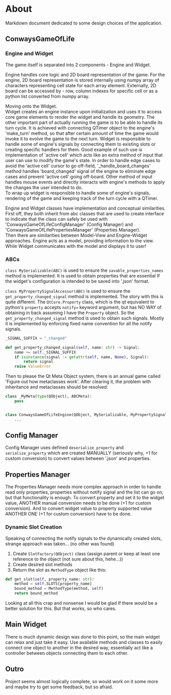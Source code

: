 # About

Markdown document dedicated to some design choices of the application.

## ConwaysGameOfLife

### Engine and Widget

The game itself is separated into 2 components - Engine and Widget.

Engine handles core logic and 2D board representation of the game.
For the engine, 2D board representation is stored internally 
using numpy array of characters representing cell state for each array element.
Externally, 2D board can be accessed by - row, column indexes for specific cell 
or as a python list converted from numpy array.

Moving onto the Widget.  
Widget creates an engine instance upon initialization and uses it to access core game elements to
render the widget and handle its geometry.
The other important part of actually running the game is to be able to handle its turn cycle.
It is achieved with connecting QTimer object to the engine's 'make_turn' method, so that after certain amount
of time the game would invoke it to evolve the game to the next turn.
Widget is responsible to handle some of engine's signals by connecting them to 
existing slots or creating specific handlers for them. 
Good example of such use is implementation of 'active cell' which acts like an extra method of input
that user can use to modify the game's state. In order to handle edge cases to avoid the 'active cell' cursor
to go off-field, '_handle_board_changes' method handles 'board_changed' signal of the engine 
to eliminate edge cases and prevent 'active cell' going off-board.
Other method of input handles mouse events and directly interacts with engine's methods to apply the changes
the user intended to do.  
To wrap up widget is responsible to handle some of engine's signals, rendering of the game and
keeping track of the turn cycle with a QTimer.

Engine and Widget classes have implementation and conceptual similarities.
First off, they both inherit from abc classes that are used to create interface to indicate that the class can safely be used with
'ConwaysGameOfLifeConfigManager' (Config Manager) and 'ConwaysGameOfLifePropertiesManager' (Properties Manager).  
Then there are similarities between Model-View and Engine-Widget approaches.
Engine acts as a model, providing information to the view.
While Widget communicates with the model and displays it to user!


### ABCs

`class MySerializable(ABC)` is used to ensure the `savable_properties_names` method is implemented. It is used
to obtain properties that are essential If the widget's configuration is intended to be saved into '.json' format.

`class MyPropertySignalAccessor(ABC)` is used to ensure the `get_property_changed_signal` method is implemented.
The story with this is quite different. 
The `QtCore.Property` class, which is the qt equivalent to python's `property` accepts `notify=` keyword argument,
but has NO WAY of obtaining in back assuming I have the `Property` object. 
So the `get_property_changed_signal` method is used to obtain such signals.
Mostly it is implemented by enforcing fixed name convention for all the notify signals.

```python
_SIGNAL_SUFFIX = "_changed"

def get_property_changed_signal(self, name: str) -> Signal:
    name += self._SIGNAL_SUFFIX
    if isinstance(signal := getattr(self, name, None), Signal):
        return signal
    raise ValueError
```

Then to please the Qt Meta Object system, there is an annual game called 'Figure out how metaclasses work'.
After clearing it, the problem with inheritance and metaclasses should be resolved:

```python
class _MyMeta(type(QObject), ABCMeta):
    pass


class ConwaysGameOfLifeEngine(QObject, MySerializable, MyPropertySignalAccessor, metaclass=_MyMeta):
    ...
```

## Config Manager

Config Manager uses defined `deserialize_property` and `serialize_property` 
which are created MANUALLY (seriously why, +1 for custom conversion) to convert values between '.json' and properties.

## Properties Manager

The Properties Manager needs more complex approach in order to handle read only properties, 
properties without notify signal and the list can go on, but that functionality is enough.
To convert property and set it to the widget value,
ANOTHER manual conversion needs to be done (+1 for custom conversion).
And to convert widget value to property supported value
ANOTHER ONE (+1 for custom conversion) have to be done.

### Dynamic Slot Creation

Speaking of connecting the notify signals to the dynamically created slots,
strange approach was taken... (no other was found)
1. Create `SlotFactory(QObject)` class (assign parent or keep at least one reference to the object (not sure about this, hehe...))
2. Create desired slot methods
3. Return the slot as `MethodType` object like this:
```python
def get_slot(self, property_name: str):
    method = self.SLOTS[property_name]
    bound_method = MethodType(method, self)
    return bound_method
```

Looking at all this crap and nonsense I would be glad If there would be a better solution for this.
But that works, so who cares.


## Main Widget

There is much dynamic design was done to this point,
so the main widget can relax and just take it easy.
Use available methods and classes to easily connect one object to another in the desired way, 
essentially act like a controller between objects connecting them to each other.

## Outro

Project seems almost logically complete, so would work on it some more and maybe try
to get some feedback, but so afraid.
